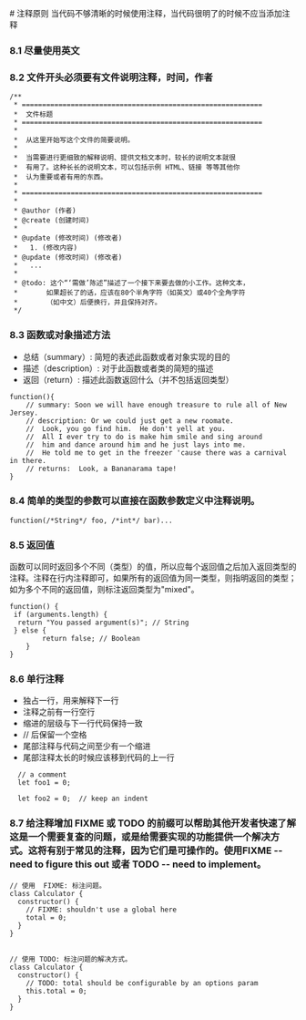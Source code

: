 # 注释原则
当代码不够清晰的时候使用注释，当代码很明了的时候不应当添加注释


### 8.1 尽量使用英文

### 8.2 文件开头必须要有文件说明注释，时间，作者
```
/**
 * ===========================================================
 *  文件标题
 * ===========================================================
 *
 *  从这里开始写这个文件的简要说明。
 *
 *  当需要进行更细致的解释说明、提供文档文本时，较长的说明文本就很
 *  有用了。这种长长的说明文本，可以包括示例 HTML、链接 等等其他你
 *  认为重要或者有用的东西。
 * 
 * ===========================================================
 *
 * @author (作者)
 * @create (创建时间)
 * 
 * @update (修改时间) (修改者)
 *   1. (修改内容)
 * @update (修改时间) (修改者)
 *   ...
 *
 * @todo: 这个“‘需做’陈述”描述了一个接下来要去做的小工作。这种文本，
 *       如果超长了的话，应该在80个半角字符（如英文）或40个全角字符
 *       （如中文）后便换行，并且保持对齐。
 */
```

### 8.3 函数或对象描述方法
* 总结（summary）: 简短的表述此函数或者对象实现的目的
* 描述（description）: 对于此函数或者类的简短的描述
* 返回（return）: 描述此函数返回什么（并不包括返回类型）

```
function(){
    // summary: Soon we will have enough treasure to rule all of New Jersey.
    // description: Or we could just get a new roomate.
    //  Look, you go find him.  He don't yell at you.
    //  All I ever try to do is make him smile and sing around
    //  him and dance around him and he just lays into me.
    //  He told me to get in the freezer 'cause there was a carnival in there.
    // returns:  Look, a Bananarama tape!
}
```

### 8.4 简单的类型的参数可以直接在函数参数定义中注释说明。 
```
function(/*String*/ foo, /*int*/ bar)...
```  

### 8.5 返回值
函数可以同时返回多个不同（类型）的值，所以应每个返回值之后加入返回类型的注释。注释在行内注释即可，如果所有的返回值为同一类型，则指明返回的类型；如为多个不同的返回值，则标注返回类型为"mixed"。
```
function() {
 if (arguments.length) {
  return "You passed argument(s)"; // String
 } else {
        return false; // Boolean
    }
}
```

### 8.6 单行注释

* 独占一行，用来解释下一行
* 注释之前有一行空行
* 缩进的层级与下一行代码保持一致
* // 后保留一个空格
* 尾部注释与代码之间至少有一个缩进
* 尾部注释太长的时候应该移到代码的上一行

```
  // a comment
  let foo1 = 0;

  let foo2 = 0;  // keep an indent
```  

### 8.7 给注释增加 FIXME 或 TODO 的前缀可以帮助其他开发者快速了解这是一个需要复查的问题，或是给需要实现的功能提供一个解决方式。这将有别于常见的注释，因为它们是可操作的。使用FIXME -- need to figure this out 或者 TODO -- need to implement。
```
// 使用  FIXME: 标注问题。
class Calculator {
  constructor() {
    // FIXME: shouldn't use a global here
    total = 0;
  }
}


// 使用 TODO: 标注问题的解决方式。
class Calculator {
  constructor() {
    // TODO: total should be configurable by an options param
    this.total = 0;
  }
}
```



